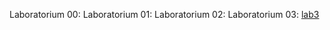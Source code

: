 Laboratorium 00: 
Laboratorium 01:
Laboratorium 02:
Laboratorium 03: [lab3](https://github.com/p4trvcja/CSharp_projects/lab3/README.md)
